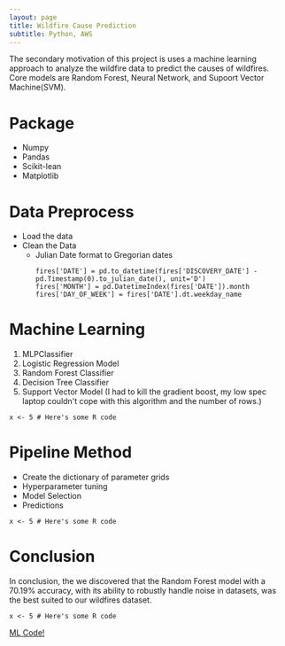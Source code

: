 ```yaml
---
layout: page
title: Wildfire Cause Prediction
subtitle: Python, AWS
---
```


<div class="main-explain-area jumbotron">
  <p>The secondary motivation of this project is uses a machine learning approach to analyze the wildfire data to predict the causes of wildfires. Core models are Random Forest, Neural Network, and Supoort Vector Machine(SVM).  </p>
</div>

# Package
  - Numpy 
  - Pandas
  - Scikit-lean
  - Matplotlib

# Data Preprocess
  - Load the data 
  - Clean the Data
    - Julian Date format to Gregorian dates
      ```
      fires['DATE'] = pd.to_datetime(fires['DISCOVERY_DATE'] - pd.Timestamp(0).to_julian_date(), unit='D')
      fires['MONTH'] = pd.DatetimeIndex(fires['DATE']).month
      fires['DAY_OF_WEEK'] = fires['DATE'].dt.weekday_name
      ```

# Machine Learning
1. MLPClassifier
2. Logistic Regression Model
3. Random Forest Classifier
4. Decision Tree Classifier
5. Support Vector Model (I had to kill the gradient boost, my low spec laptop couldn't cope with this algorithm and the number of rows.) 


```
x <- 5 # Here's some R code
```
# Pipeline Method
  - Create the dictionary of parameter grids
  - Hyperparameter tuning
  - Model Selection
  - Predictions

```
x <- 5 # Here's some R code
```

# Conclusion 

In conclusion, the we discovered that the Random Forest model with a 70.19% accuracy, with its ability to robustly handle noise in datasets, was the best suited to our wildfires dataset. 

```
x <- 5 # Here's some R code
```

<div class="get-started-wrap">
  <a class="btn btn-success btn-lg get-started-btn" href="https://github.com/jwu142/Capstone-Project-2019/tree/master/">ML Code!</a>
</div>
